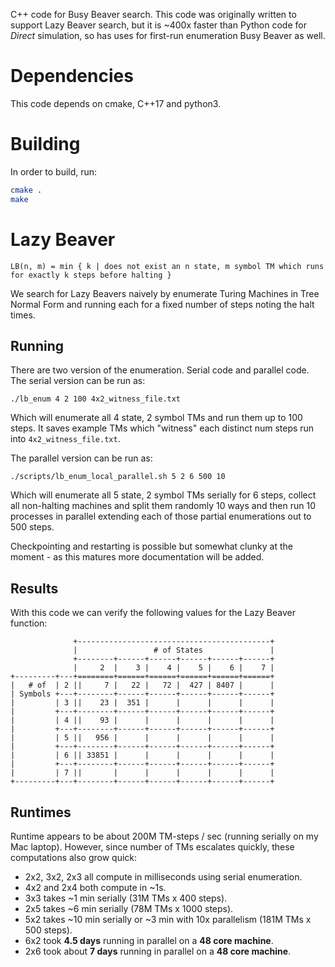 C++ code for Busy Beaver search. This code was originally written to support Lazy Beaver search, but it is ~400x faster than Python code for *Direct* simulation, so has uses for first-run enumeration Busy Beaver as well.

# Dependencies

This code depends on cmake, C++17 and python3.

# Building

In order to build, run:

```bash
cmake .
make
```


# Lazy Beaver

```
LB(n, m) = min { k | does not exist an n state, m symbol TM which runs for exactly k steps before halting }
```

We search for Lazy Beavers naively by enumerate Turing Machines in Tree Normal Form and running each for a fixed number of steps noting the halt times.

## Running

There are two version of the enumeration. Serial code and parallel code. The serial version can be run as:

```
./lb_enum 4 2 100 4x2_witness_file.txt
```

Which will enumerate all 4 state, 2 symbol TMs and run them up to 100 steps. It saves example TMs which "witness" each distinct num steps run into `4x2_witness_file.txt`.

The parallel version can be run as:

```
./scripts/lb_enum_local_parallel.sh 5 2 6 500 10
```

Which will enumerate all 5 state, 2 symbol TMs serially for 6 steps, collect all non-halting machines and split them randomly 10 ways and then run 10 processes in parallel extending each of those partial enumerations out to 500 steps.

Checkpointing and restarting is possible but somewhat clunky at the moment - as this matures more documentation will be added.

## Results

With this code we can verify the following values for the Lazy Beaver function:

```
              +-------------------------------------------+
              |                 # of States               |
              +--------+------+------+------+------+------+
              |     2  |    3 |    4 |    5 |    6 |    7 |
+---------+---+========+======+======+======+======+======+
|   # of  | 2 ||     7 |   22 |   72 |  427 | 8407 |      |
| Symbols +---+--------+------+------+------+------+------+
|         | 3 ||    23 |  351 |      |      |      |      |
|         +---+--------+------+------+------+------+------+
|         | 4 ||    93 |      |      |      |      |      |
|         +---+--------+------+------+------+------+------+
|         | 5 ||   956 |      |      |      |      |      |
|         +---+--------+------+------+------+------+------+
|         | 6 || 33851 |      |      |      |      |      |
|         +---+--------+------+------+------+------+------+
|         | 7 ||       |      |      |      |      |      |
+---------+---+--------+------+------+------+------+------+
```

## Runtimes

Runtime appears to be about 200M TM-steps / sec (running serially on my Mac laptop).
However, since number of TMs escalates quickly, these computations also grow quick:

* 2x2, 3x2, 2x3 all compute in milliseconds using serial enumeration.
* 4x2 and 2x4 both compute in ~1s.
* 3x3 takes ~1 min serially (31M TMs x 400 steps).
* 2x5 takes ~6 min serially (78M TMs x 1000 steps).
* 5x2 takes ~10 min serially or ~3 min with 10x parallelism (181M TMs x 500 steps).
* 6x2 took __4.5 days__ running in parallel on a __48 core machine__.
* 2x6 took about __7 days__ running in parallel on a __48 core machine__.
